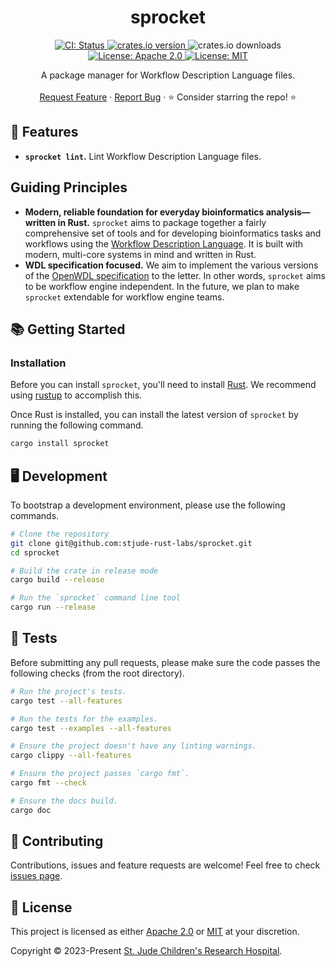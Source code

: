 <p align="center">
  <h1 align="center">
    sprocket
  </h1>

  <p align="center">
    <a href="https://github.com/stjude-rust-labs/sprocket/actions/workflows/CI.yml" target="_blank">
      <img alt="CI: Status" src="https://github.com/stjude-rust-labs/sprocket/actions/workflows/CI.yml/badge.svg" />
    </a>
    <a href="https://crates.io/crates/sprocket" target="_blank">
      <img alt="crates.io version" src="https://img.shields.io/crates/v/sprocket">
    </a>
    <img alt="crates.io downloads" src="https://img.shields.io/crates/d/sprocket">
    <a href="https://github.com/stjude-rust-labs/sprocket/blob/main/LICENSE-APACHE" target="_blank">
      <img alt="License: Apache 2.0" src="https://img.shields.io/badge/license-Apache 2.0-blue.svg" />
    </a>
    <a href="https://github.com/stjude-rust-labs/sprocket/blob/main/LICENSE-MIT" target="_blank">
      <img alt="License: MIT" src="https://img.shields.io/badge/license-MIT-blue.svg" />
    </a>
  </p>

  <p align="center">
    A package manager for Workflow Description Language files.
    <br />
    <br />
    <a href="https://github.com/stjude-rust-labs/sprocket/issues/new?assignees=&title=Descriptive%20Title&labels=enhancement">Request Feature</a>
    ·
    <a href="https://github.com/stjude-rust-labs/sprocket/issues/new?assignees=&title=Descriptive%20Title&labels=bug">Report Bug</a>
    ·
    ⭐ Consider starring the repo! ⭐
    <br />
  </p>
</p>

## 🎨 Features

* **`sprocket lint`.** Lint Workflow Description Language files.

## Guiding Principles

* **Modern, reliable foundation for everyday bioinformatics analysis—written in Rust.** `sprocket` aims to package together a fairly comprehensive set of tools and for developing bioinformatics tasks and workflows using the [Workflow Description Language](http://openwdl.org/). It is built with modern, multi-core systems in mind and written in Rust.
* **WDL specification focused.** We aim to implement the various versions of the [OpenWDL specification](https://github.com/openwdl/wdl) to the letter. In other words, `sprocket` aims to be workflow engine independent. In the future, we plan to make `sprocket` extendable for workflow engine teams.

## 📚 Getting Started

### Installation

Before you can install `sprocket`, you'll need to install
[Rust](https://www.rust-lang.org/). We recommend using
[rustup](https://rustup.rs/) to accomplish this.

Once Rust is installed, you can install the latest version of `sprocket` by
running the following command.

```bash
cargo install sprocket
```

## 🖥️ Development

To bootstrap a development environment, please use the following commands.

```bash
# Clone the repository
git clone git@github.com:stjude-rust-labs/sprocket.git
cd sprocket

# Build the crate in release mode
cargo build --release

# Run the `sprocket` command line tool
cargo run --release
```

## 🚧️ Tests

Before submitting any pull requests, please make sure the code passes the
following checks (from the root directory).

```bash
# Run the project's tests.
cargo test --all-features

# Run the tests for the examples.
cargo test --examples --all-features

# Ensure the project doesn't have any linting warnings.
cargo clippy --all-features

# Ensure the project passes `cargo fmt`.
cargo fmt --check

# Ensure the docs build.
cargo doc
```

## 🤝 Contributing

Contributions, issues and feature requests are welcome! Feel free to check
[issues page](https://github.com/stjude-rust-labs/sprocket/issues).

## 📝 License

This project is licensed as either [Apache 2.0][license-apache] or
[MIT][license-mit] at your discretion.

Copyright © 2023-Present [St. Jude Children's Research Hospital](https://github.com/stjude).

[license-apache]: https://github.com/stjude-rust-labs/sprocket/blob/main/LICENSE-APACHE
[license-mit]: https://github.com/stjude-rust-labs/sprocket/blob/main/LICENSE-MIT
